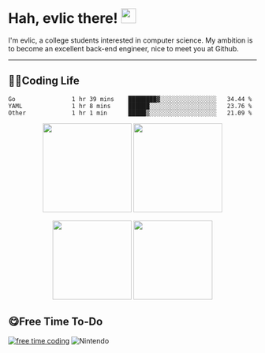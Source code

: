 # Hah, evlic there! <img width='30px' height='30px'  src="https://evlic.github.io/dist/github-profile/wave.gif">

I'm evlic, a college students interested in computer science. My ambition is to become an excellent back-end engineer, nice to meet you at Github.

---

## 👨‍💻Coding Life

<!--START_SECTION:waka-->

```text
Go                1 hr 39 mins    ████████▓░░░░░░░░░░░░░░░░   34.44 %
YAML              1 hr 8 mins     ██████░░░░░░░░░░░░░░░░░░░   23.76 %
Other             1 hr 1 min      █████▒░░░░░░░░░░░░░░░░░░░   21.09 %
```

<!--END_SECTION:waka-->
<div align='center' display='flex'>
        <img height='180px' src="http://github-readme-streak-stats.herokuapp.com?user=evlic&theme=bear&hide_border=true&date_format=%5BY.%5Dn.j">
        <img height='180px' src="https://stats.justsong.cn/api/leetcode?username=evlic&cn=true&theme=dark">
        <p></p>
        <img height='160px' src="https://github-readme-stats.vercel.app/api/top-langs/?username=evlic&theme=dark&layout=compact">
        <img height='160px' src="https://github-readme-stats.vercel.app/api?username=evlic&show_icons=true&theme=dark">
</div>


## 😋Free Time To-Do
[![free time coding](https://wakatime.com/badge/user/d9f55687-1fce-4083-8cda-b582dac59cb6.svg)](https://wakatime.com/@d9f55687-1fce-4083-8cda-b582dac59cb6) ![Nintendo](https://img.shields.io/badge/-Nintendo%20Switch-e60012?style=flat-square&logo=nintendo%20switch&logoColor=ffffff)

